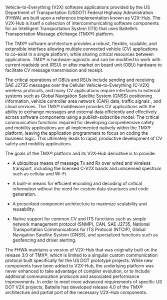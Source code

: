 Vehicle-to-Everything (V2X) software applications provided by the US Department of Transportation (USDOT) Federal Highway Administration (FHWA) are built upon a reference implementation known as V2X-Hub. The V2X-Hub is itself a collection of intercommunicating software components for an Intelligent Transportation System (ITS) that uses Battelle’s Transportation Message eXchange (TMX®) platform. 

The TMX® software architecture provides a robust, flexible, scalable, and extensible interface allowing multiple connected vehicle (CV) applications to co-exist in a single platform, while sharing critical resources between applications. TMX® is hardware-agnostic and can be modified to work with current roadside unit (RSU) or after market on board unit (OBU) hardware to facilitate CV message transmission and receipt.

The critical operations of OBUs and RSUs include sending and receiving SAE J2735 messages over the Cellular Vehicle-to-Everything (C-V2X) wireless protocols, and many CV applications require interfaces to external systems such as Global Navigation Satellite System (GNSS) positioning information, vehicle controller area network (CAN) data, traffic signals , and cloud services. The TMX® middleware provides CV applications with the ability to exchange messages and external data efficiently and effectively across software components using a publish-subscribe model. The critical communication functions required for developing comprehensive safety and mobility applications are all implemented natively within the TMX® platform, leaving the application programmers to focus on coding the business logic. This ultimately leads to rapid, productive development of CV safety and mobility applications.

The goals of the TMX® platform and its V2X-Hub derivative is to provide:

* A ubiquitous means of message Tx and Rx over wired and wireless transport, including the licensed C-V2X bands and unlicensed spectrum such as cellular and Wi-Fi.

* A built-in means for efficient encoding and decoding of critical information without the need for custom data structures and code generation.

* A prescribed component architecture to maximize scalability and reusability.

* Native support for common CV and ITS functions such as simple network management protocol (SNMP), CAN, SAE J2735, National Transportation Communications for ITS Protocol (NTCIP), Global Navigation Satellite System (GNSS), and specialized functions such as geofencing and driver alerting.

The FHWA maintains a version of V2X-Hub that was originally built on the release 3.0 of TMX®, which is limited to a singular custom communication protocol built specifically for the US DOT prototype projects. While new components have been added to V2X-Hub, the underlying platform was never enhanced to take advantage of compiler evolution, or to include additional communication protocols and associated performance improvements. In order to meet more advanced requirements of specific US DOT V2X projects, Battelle has developed release 4.0 of the TMX® architecture and partial port of the necessary V2X-Hub components. 

